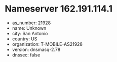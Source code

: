 # Nameserver 162.191.114.1

* as_number: 21928
* name: Unknown
* city: San Antonio
* country: US
* organization: T-MOBILE-AS21928
* version: dnsmasq-2.78
* dnssec: false
